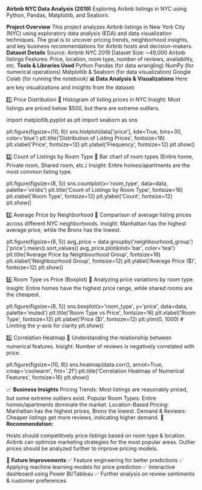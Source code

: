 **Airbnb NYC Data Analysis (2019)**
Exploring Airbnb listings in NYC using Python, Pandas, Matplotlib, and Seaborn.

**Project Overview**
This project analyzes Airbnb listings in New York City (NYC) using exploratory data analysis (EDA) and data visualization techniques.
The goal is to uncover pricing trends, neighborhood insights, and key business recommendations for Airbnb hosts and decision-makers.
**Dataset Details**
Source: Airbnb NYC 2019 Dataset
Size: ~49,000 Airbnb listings
Features: Price, location, room type, number of reviews, availability, etc.
**Tools & Libraries Used**
Python 
Pandas (for data wrangling)
NumPy (for numerical operations)
Matplotlib & Seaborn (for data visualization)
Google Colab (for running the notebook)
**📊 Data Analysis & Visualizations**
Here are key visualizations and insights from the dataset:

1️⃣ Price Distribution
📌 Histogram of listing prices in NYC
Insight: Most listings are priced below $500, but there are extreme outliers.

import matplotlib.pyplot as plt
import seaborn as sns

plt.figure(figsize=(10, 6))
sns.histplot(data['price'], kde=True, bins=30, color='blue')
plt.title('Distribution of Listing Prices', fontsize=16)
plt.xlabel('Price', fontsize=12)
plt.ylabel('Frequency', fontsize=12)
plt.show()

2️⃣ Count of Listings by Room Type
📌 Bar chart of room types (Entire home, Private room, Shared room, etc.)
Insight: Entire homes/apartments are the most common listing type.

plt.figure(figsize=(8, 5))
sns.countplot(x='room_type', data=data, palette='viridis')
plt.title('Count of Listings by Room Type', fontsize=16)
plt.xlabel('Room Type', fontsize=12)
plt.ylabel('Count', fontsize=12)
plt.show()

3️⃣ Average Price by Neighborhood
📌 Comparison of average listing prices across different NYC neighborhoods.
Insight: Manhattan has the highest average price, while the Bronx has the lowest.


plt.figure(figsize=(8, 5))
avg_price = data.groupby('neighbourhood_group')['price'].mean().sort_values()
avg_price.plot(kind='bar', color='teal')
plt.title('Average Price by Neighbourhood Group', fontsize=16)
plt.xlabel('Neighbourhood Group', fontsize=12)
plt.ylabel('Average Price ($)', fontsize=12)
plt.show()

4️⃣ Room Type vs Price (Boxplot)
📌 Analyzing price variations by room type.
Insight: Entire homes have the highest price range, while shared rooms are the cheapest.


plt.figure(figsize=(8, 5))
sns.boxplot(x='room_type', y='price', data=data, palette='muted')
plt.title('Room Type vs Price', fontsize=16)
plt.xlabel('Room Type', fontsize=12)
plt.ylabel('Price ($)', fontsize=12)
plt.ylim(0, 1000)  # Limiting the y-axis for clarity
plt.show()

5️⃣ Correlation Heatmap
📌 Understanding the relationship between numerical features.
Insight: Number of reviews is negatively correlated with price.

plt.figure(figsize=(10, 8))
sns.heatmap(data.corr(), annot=True, cmap='coolwarm', fmt='.2f')
plt.title('Correlation Heatmap of Numerical Features', fontsize=16)
plt.show()

📈 **Business Insights**
Pricing Trends: Most listings are reasonably priced, but some extreme outliers exist.
Popular Room Types: Entire homes/apartments dominate the market.
Location-Based Pricing: Manhattan has the highest prices, Bronx the lowest.
Demand & Reviews: Cheaper listings get more reviews, indicating higher demand.
📌 **Recommendation:**

Hosts should competitively price listings based on room type & location.
Airbnb can optimize marketing strategies for the most popular areas.
Outlier prices should be analyzed further to improve pricing models.


📌 **Future Improvements**
✅ Feature engineering for better predictions
✅ Applying machine learning models for price prediction
✅ Interactive dashboard using Power BI/Tableau
✅ Further analysis on review sentiments & customer preferences


